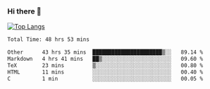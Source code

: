 ### Hi there 👋

[![Top Langs](https://github-readme-stats.vercel.app/api/top-langs/?username=Lslightly&layout=compact)](https://github.com/anuraghazra/github-readme-stats)

<!--START_SECTION:waka-->

```txt
Total Time: 48 hrs 53 mins

Other      43 hrs 35 mins  ██████████████████████▒░░   89.14 %
Markdown   4 hrs 41 mins   ██▒░░░░░░░░░░░░░░░░░░░░░░   09.60 %
TeX        23 mins         ▒░░░░░░░░░░░░░░░░░░░░░░░░   00.80 %
HTML       11 mins         ░░░░░░░░░░░░░░░░░░░░░░░░░   00.40 %
C          1 min           ░░░░░░░░░░░░░░░░░░░░░░░░░   00.05 %
```

<!--END_SECTION:waka-->

